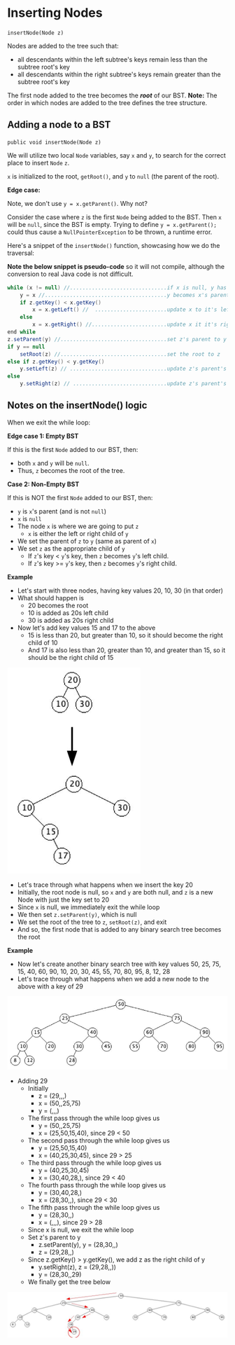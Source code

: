 # Inserting Nodes

`insertNode(Node z)`

Nodes are added to the tree such that:
- all descendants within the left subtree's keys remain less than the subtree root's key
- all descendants within the right subtree's keys remain greater than the subtree root's key

The first node added to the tree becomes the ***root*** of our BST.
**Note:** The order in which nodes are added to the tree defines the tree structure.

## Adding a node to a BST

`public void insertNode(Node z)`

We will utilize two local `Node` variables, say `x` and `y`, to search for the correct place to insert `Node` `z`.

`x` is initialized to the root, `getRoot()`, and `y` to `null` (the parent of the root).

**Edge case:** 

Note, we don't use ```y = x.getParent()```. Why not?

Consider the case where `z` is the first `Node` being added to the BST.
Then `x` will be `null`, since the BST is empty.
Trying to define ```y = x.getParent();``` could thus cause a `NullPointerException` to be thrown, a runtime error.

Here's a snippet of the `insertNode()` function, showcasing how we do the traversal:

**Note the below snippet is pseudo-code** so it will not compile, although the conversion to real Java code is not difficult.

``` java
while (x != null) //...............................if x is null, y has an empty child for z
    y = x //.......................................y becomes x's parent
    if z.getKey() < x.getKey()
        x = x.getLeft() //  .......................update x to it's left child
    else
        x = x.getRight() //........................update x it it's right child
end while
z.setParent(y) //..................................set z's parent to y (x's parent)
if y == null
    setRoot(z) //..................................set the root to z
else if z.getKey() < y.getKey()
    y.setLeft(z) // ...............................update z's parent's left child to z
else
    y.setRight(z) // ..............................update z's parent's right child to z
```

## Notes on the insertNode() logic

When we exit the while loop:

**Edge case 1: Empty BST**

If this is the first `Node` added to our BST, then:
- both `x` and `y` will be `null`.
- Thus, `z` becomes the root of the tree.

**Case 2: Non-Empty BST**

If this is NOT the first `Node` added to our BST, then:
- `y` is `x`'s parent (and is not `null`)
- `x` is `null`
- The node `x`  is where we are going to put `z`
	- `x` is either the left or right child of `y`
- We set the parent of `z` to `y` (same as parent of `x`)
- We set `z` as the appropriate child of `y`
	- If `z`'s key < `y`'s key, then `z` becomes `y`'s left child.
	- If `z`'s key >= `y`'s key, then `z` becomes `y`'s right child.

**Example**

- Let's start with three nodes, having key values 20, 10, 30 (in that order)
- What should happen is
  - 20 becomes the root
  - 10 is added as 20s left child
  - 30 is added as 20s right child
- Now let's add key values 15 and 17 to the above
  - 15 is less than 20, but greater than 10, so it should become the right child of 10
  - And 17 is also less than 20, greater than 10, and greater than 15, so it should be the right child of 15   

![binary search tree insertion 1](../pngs/support/bst1.jpg)

- Let's trace through what happens when we insert the key 20
- Initially, the root node is null, so `x` and `y` are both null, and `z` is a new Node with just the key set to 20
- Since `x` is null, we immediately exit the while loop
- We then set `z.setParent(y)`, which is null
- We set the root of the tree to `z`, `setRoot(z)`, and exit
- And so, the first node that is added to any binary search tree becomes the root

**Example**

- Now let's create another binary search tree with key values 50, 25, 75, 15, 40, 60, 90, 10, 20, 30, 45, 55, 70, 80, 95, 8, 12, 28
- Let's trace through what happens when we add a new node to the above with a key of 29

![binary search tree insertion 2](../pngs/support/bst2.jpg)

- Adding 29
  - Initially
    - z = (29,,,)
    - x = (50,,25,75)
    - y = (,,,)
  - The first pass through the while loop gives us
    - y = (50,,25,75)
    - x = (25,50,15,40), since 29 < 50
  - The second pass through the while loop gives us
    - y =  (25,50,15,40)
    - x = (40,25,30,45), since 29 > 25
  - The third pass through the while loop gives us
    - y = (40,25,30,45)
    - x = (30,40,28,), since 29 < 40
  - The fourth pass through the while loop gives us
    - y = (30,40,28,)
    - x = (28,30,,), since 29 < 30
  - The fifth pass through the while loop gives us
    - y = (28,30,,)
    - x = (,,,), since 29 > 28
  - Since x is null, we exit the while loop
  - Set z's parent to y
    - z.setParent(y), y = (28,30,,)
    - z = (29,28,,)
  - Since z.getKey() > y.getKey(), we add z as the right child of y
    - y.setRight(z), z = (29,28,,))
    - y = (28,30,,29)
  - We finally get the tree below

![binary search tree insertion 3](../pngs/support/bst3.jpg)
